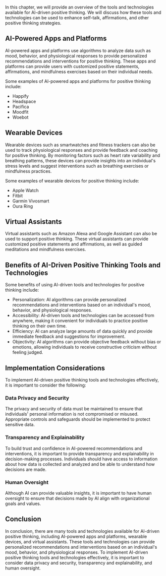 
In this chapter, we will provide an overview of the tools and technologies available for AI-driven positive thinking. We will discuss how these tools and technologies can be used to enhance self-talk, affirmations, and other positive thinking strategies.

AI-Powered Apps and Platforms
-----------------------------

AI-powered apps and platforms use algorithms to analyze data such as mood, behavior, and physiological responses to provide personalized recommendations and interventions for positive thinking. These apps and platforms can provide users with customized positive statements, affirmations, and mindfulness exercises based on their individual needs.

Some examples of AI-powered apps and platforms for positive thinking include:

* Happify
* Headspace
* Pacifica
* Moodfit
* Woebot

Wearable Devices
----------------

Wearable devices such as smartwatches and fitness trackers can also be used to track physiological responses and provide feedback and coaching for positive thinking. By monitoring factors such as heart rate variability and breathing patterns, these devices can provide insights into an individual's stress levels and suggest interventions such as breathing exercises or mindfulness practices.

Some examples of wearable devices for positive thinking include:

* Apple Watch
* Fitbit
* Garmin Vivosmart
* Oura Ring

Virtual Assistants
------------------

Virtual assistants such as Amazon Alexa and Google Assistant can also be used to support positive thinking. These virtual assistants can provide customized positive statements and affirmations, as well as guided meditations and mindfulness exercises.

Benefits of AI-Driven Positive Thinking Tools and Technologies
--------------------------------------------------------------

Some benefits of using AI-driven tools and technologies for positive thinking include:

* Personalization: AI algorithms can provide personalized recommendations and interventions based on an individual's mood, behavior, and physiological responses.
* Accessibility: AI-driven tools and technologies can be accessed from anywhere, making it convenient for individuals to practice positive thinking on their own time.
* Efficiency: AI can analyze large amounts of data quickly and provide immediate feedback and suggestions for improvement.
* Objectivity: AI algorithms can provide objective feedback without bias or emotions, allowing individuals to receive constructive criticism without feeling judged.

Implementation Considerations
-----------------------------

To implement AI-driven positive thinking tools and technologies effectively, it is important to consider the following:

### Data Privacy and Security

The privacy and security of data must be maintained to ensure that individuals' personal information is not compromised or misused. Appropriate controls and safeguards should be implemented to protect sensitive data.

### Transparency and Explainability

To build trust and confidence in AI-powered recommendations and interventions, it is important to provide transparency and explainability in decision-making processes. Individuals should have access to information about how data is collected and analyzed and be able to understand how decisions are made.

### Human Oversight

Although AI can provide valuable insights, it is important to have human oversight to ensure that decisions made by AI align with organizational goals and values.

Conclusion
----------

In conclusion, there are many tools and technologies available for AI-driven positive thinking, including AI-powered apps and platforms, wearable devices, and virtual assistants. These tools and technologies can provide personalized recommendations and interventions based on an individual's mood, behavior, and physiological responses. To implement AI-driven positive thinking tools and technologies effectively, it is important to consider data privacy and security, transparency and explainability, and human oversight.
